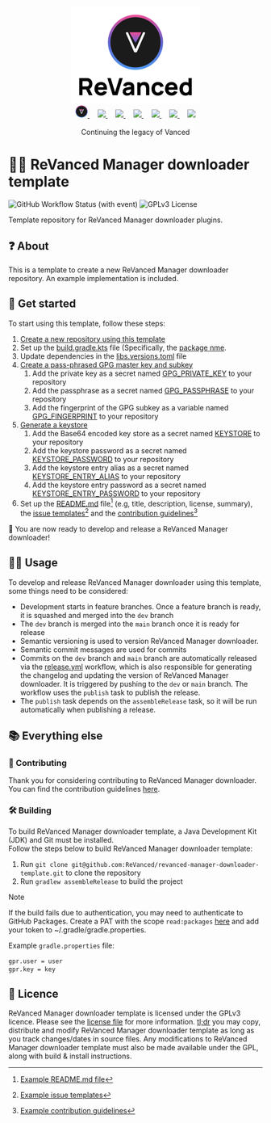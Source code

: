 <p align="center">
  <picture>
    <source
      width="256px"
      media="(prefers-color-scheme: dark)"
      srcset="assets/revanced-headline/revanced-headline-vertical-dark.svg"
    >
    <img 
      width="256px"
      src="assets/revanced-headline/revanced-headline-vertical-light.svg"
    >
  </picture>
  <br>
  <a href="https://revanced.app/">
     <picture>
         <source height="24px" media="(prefers-color-scheme: dark)" srcset="assets/revanced-logo/revanced-logo.svg" />
         <img height="24px" src="assets/revanced-logo/revanced-logo.svg" />
     </picture>
   </a>&nbsp;&nbsp;&nbsp;
   <a href="https://github.com/ReVanced">
       <picture>
           <source height="24px" media="(prefers-color-scheme: dark)" srcset="https://i.ibb.co/dMMmCrW/Git-Hub-Mark.png" />
           <img height="24px" src="https://i.ibb.co/9wV3HGF/Git-Hub-Mark-Light.png" />
       </picture>
   </a>&nbsp;&nbsp;&nbsp;
   <a href="http://revanced.app/discord">
       <picture>
           <source height="24px" media="(prefers-color-scheme: dark)" srcset="https://user-images.githubusercontent.com/13122796/178032563-d4e084b7-244e-4358-af50-26bde6dd4996.png" />
           <img height="24px" src="https://user-images.githubusercontent.com/13122796/178032563-d4e084b7-244e-4358-af50-26bde6dd4996.png" />
       </picture>
   </a>&nbsp;&nbsp;&nbsp;
   <a href="https://reddit.com/r/revancedapp">
       <picture>
           <source height="24px" media="(prefers-color-scheme: dark)" srcset="https://user-images.githubusercontent.com/13122796/178032351-9d9d5619-8ef7-470a-9eec-2744ece54553.png" />
           <img height="24px" src="https://user-images.githubusercontent.com/13122796/178032351-9d9d5619-8ef7-470a-9eec-2744ece54553.png" />
       </picture>
   </a>&nbsp;&nbsp;&nbsp;
   <a href="https://t.me/app_revanced">
      <picture>
         <source height="24px" media="(prefers-color-scheme: dark)" srcset="https://user-images.githubusercontent.com/13122796/178032213-faf25ab8-0bc3-4a94-a730-b524c96df124.png" />
         <img height="24px" src="https://user-images.githubusercontent.com/13122796/178032213-faf25ab8-0bc3-4a94-a730-b524c96df124.png" />
      </picture>
   </a>&nbsp;&nbsp;&nbsp;
   <a href="https://x.com/revancedapp">
      <picture>
         <source media="(prefers-color-scheme: dark)" srcset="https://user-images.githubusercontent.com/93124920/270180600-7c1b38bf-889b-4d68-bd5e-b9d86f91421a.png">
         <img height="24px" src="https://user-images.githubusercontent.com/93124920/270108715-d80743fa-b330-4809-b1e6-79fbdc60d09c.png" />
      </picture>
   </a>&nbsp;&nbsp;&nbsp;
   <a href="https://www.youtube.com/@ReVanced">
      <picture>
         <source height="24px" media="(prefers-color-scheme: dark)" srcset="https://user-images.githubusercontent.com/13122796/178032714-c51c7492-0666-44ac-99c2-f003a695ab50.png" />
         <img height="24px" src="https://user-images.githubusercontent.com/13122796/178032714-c51c7492-0666-44ac-99c2-f003a695ab50.png" />
     </picture>
   </a>
   <br>
   <br>
   Continuing the legacy of Vanced
</p>

# 👋🔌 ReVanced Manager downloader template

![GitHub Workflow Status (with event)](https://img.shields.io/github/actions/workflow/status/ReVanced/revanced-manager-downloader-template/release.yml)
![GPLv3 License](https://img.shields.io/badge/License-GPL%20v3-yellow.svg)

Template repository for ReVanced Manager downloader plugins.

## ❓ About

This is a template to create a new ReVanced Manager downloader repository. An example implementation is included.

##  🚀 Get started

To start using this template, follow these steps:

1. [Create a new repository using this template](https://github.com/new?template_name=revanced-manager-downloader-template&template_owner=ReVanced)
2. Set up the [build.gradle.kts](build.gradle.kts) file (Specifically, the [package nme](build.gradle.kts#L21).
3. Update dependencies in the [libs.versions.toml](gradle/libs.versions.toml) file
4. [Create a pass-phrased GPG master key and subkey](https://mikeross.xyz/create-gpg-key-pair-with-subkeys/)
   1. Add the private key as a secret named [GPG_PRIVATE_KEY](.github/workflows/release.yml#L51) to your repository
   2. Add the passphrase as a secret named [GPG_PASSPHRASE](.github/workflows/release.yml#L52) to your repository
   3. Add the fingerprint of the GPG subkey as a variable named [GPG_FINGERPRINT](.github/workflows/release.yml#L53)
   to your repository
5. [Generate a keystore](https://developer.android.com/studio/publish/app-signing#generate-key)
   1. Add the Base64 encoded key store as a secret named [KEYSTORE](.github/workflows/release.yml#L57) to your repository
   2. Add the keystore password as a secret named [KEYSTORE_PASSWORD](.github/workflows/release.yml#L62) to your repository
   3. Add the keystore entry alias as a secret named [KEYSTORE_ENTRY_ALIAS](.github/workflows/release.yml#L63) to your repository
   4. Add the keystore entry password as a secret named [KEYSTORE_ENTRY_PASSWORD](.github/workflows/release.yml#L64) to your repository
7. Set up the [README.md](README.md) file[^1] (e.g, title, description, license, summary),
the [issue templates](.github/ISSUE_TEMPLATE)[^2] and the [contribution guidelines](CONTRIBUTING.md)[^3]

🎉 You are now ready to develop and release a ReVanced Manager downloader!

[^1]: [Example README.md file](https://github.com/ReVanced/revanced-manager/blob/main/README.md)
[^2]: [Example issue templates](https://github.com/ReVanced/revanced-manager/tree/main/.github/ISSUE_TEMPLATE)
[^3]: [Example contribution guidelines](https://github.com/ReVanced/revanced-manager/blob/main/CONTRIBUTING.md)

## 🧑‍💻 Usage

To develop and release ReVanced Manager downloader using this template, some things need to be considered:

- Development starts in feature branches. Once a feature branch is ready, it is squashed and merged into the `dev` branch
- The `dev` branch is merged into the `main` branch once it is ready for release
- Semantic versioning is used to version ReVanced Manager downloader.
- Semantic commit messages are used for commits
- Commits on the `dev` branch and `main` branch are automatically released
via the [release.yml](.github/workflows/release.yml) workflow, which is also responsible for generating the changelog
and updating the version of ReVanced Manager downloader. It is triggered by pushing to the `dev` or `main` branch.
The workflow uses the `publish` task to publish the release.
- The `publish` task depends on the `assembleRelease` task, so it will be run automatically when publishing a release.

## 📚 Everything else

### 📙 Contributing

Thank you for considering contributing to ReVanced Manager downloader.  
You can find the contribution guidelines [here](CONTRIBUTING.md).

### 🛠️ Building

To build ReVanced Manager downloader template, a Java Development Kit (JDK) and Git must be installed.  
Follow the steps below to build ReVanced Manager downloader template:

1. Run `git clone git@github.com:ReVanced/revanced-manager-downloader-template.git` to clone the repository
2. Run `gradlew assembleRelease` to build the project

> [!NOTE]
> If the build fails due to authentication, you may need to authenticate to GitHub Packages.
> Create a PAT with the scope `read:packages` [here](https://github.com/settings/tokens/new?scopes=read:packages&description=ReVanced) and add your token to ~/.gradle/gradle.properties.
>
> Example `gradle.properties` file:
>
> ```properties
> gpr.user = user
> gpr.key = key
> ```

## 📜 Licence

ReVanced Manager downloader template is licensed under the GPLv3 licence.
Please see the [license file](LICENSE) for more information.
[tl;dr](https://www.tldrlegal.com/license/gnu-general-public-license-v3-gpl-3) you may copy, distribute
and modify ReVanced Manager downloader template as long as you track changes/dates in source files.
Any modifications to ReVanced Manager downloader template must also be made available under the GPL,
along with build & install instructions.
